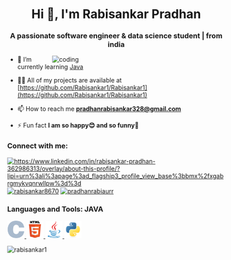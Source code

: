 <h1 align="center">Hi 👋, I'm Rabisankar Pradhan</h1>
<h3 align="center">A passionate software engineer & data science student | from india</h3>

<image align="right" alt="coding" width="400" src="https://media1.giphy.com/media/v1.Y2lkPTc5MGI3NjExcjFmOXE2YzVnaTlvdnphMGQ5ZWwzejdzdHphbXRhdjRoOHE0ZXQ2ZyZlcD12MV9naWZzX3NlYXJjaCZjdD1n/78XCFBGOlS6keY1Bil/giphy.webp">

- 👯 I’m currently learning [Java](https://leetcode.com/rabisankar8670/)

- 👨‍💻 All of my projects are available at [https://github.com/Rabisankar1/Rabisankar1](https://github.com/Rabisankar1/Rabisankar1)

- 📫 How to reach me **pradhanrabisankar328@gmail.com**

- ⚡ Fun fact **I am so happy😊 and so funny🤣**

<h3 align="left">Connect with me:</h3>
<p align="left">
<a href="https://linkedin.com/in/https://www.linkedin.com/in/rabisankar-pradhan-362986313/overlay/about-this-profile/?lipi=urn%3ali%3apage%3ad_flagship3_profile_view_base%3bbmx%2fxgabrgmykvqnrwllpw%3d%3d" target="blank"><img align="center" src="https://raw.githubusercontent.com/rahuldkjain/github-profile-readme-generator/master/src/images/icons/Social/linked-in-alt.svg" alt="https://www.linkedin.com/in/rabisankar-pradhan-362986313/overlay/about-this-profile/?lipi=urn%3ali%3apage%3ad_flagship3_profile_view_base%3bbmx%2fxgabrgmykvqnrwllpw%3d%3d" height="30" width="40" /></a>
<a href="https://www.leetcode.com/rabisankar8670" target="blank"><img align="center" src="https://raw.githubusercontent.com/rahuldkjain/github-profile-readme-generator/master/src/images/icons/Social/leet-code.svg" alt="rabisankar8670" height="30" width="40" /></a>
<a href="https://auth.geeksforgeeks.org/user/pradhanrabiaurr" target="blank"><img align="center" src="https://raw.githubusercontent.com/rahuldkjain/github-profile-readme-generator/master/src/images/icons/Social/geeks-for-geeks.svg" alt="pradhanrabiaurr" height="30" width="40" /></a>
</p>

<h3 align="left">Languages and Tools: JAVA </h3>
<p align="left"> <a href="https://www.cprogramming.com/" target="_blank" rel="noreferrer"> <img src="https://raw.githubusercontent.com/devicons/devicon/master/icons/c/c-original.svg" alt="c" width="40" height="40"/> </a> <a href="https://www.w3.org/html/" target="_blank" rel="noreferrer"> <img src="https://raw.githubusercontent.com/devicons/devicon/master/icons/html5/html5-original-wordmark.svg" alt="html5" width="40" height="40"/> </a> <a href="https://www.java.com" target="_blank" rel="noreferrer"> <img src="https://raw.githubusercontent.com/devicons/devicon/master/icons/java/java-original.svg" alt="java" width="40" height="40"/> </a> <a href="https://www.python.org" target="_blank" rel="noreferrer"> <img src="https://raw.githubusercontent.com/devicons/devicon/master/icons/python/python-original.svg" alt="python" width="40" height="40"/> </a> </p>

<p><img align="center" src="https://github-readme-stats.vercel.app/api/top-langs?username=rabisankar1&show_icons=true&locale=en&layout=compact" alt="rabisankar1" /></p>
